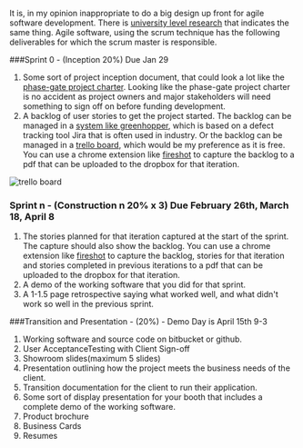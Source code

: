 It is, in my opinion inappropriate to do a big design up front for agile software development. There is [university level research](http://www.asee.org/public/conferences/1/papers/1786/download) that indicates the same thing. Agile software, using the scrum technique has the following deliverables for which the scrum master is responsible.

###Sprint 0 - (Inception 20%) Due Jan 29

1. Some sort of project inception document, that could look a lot like the [phase-gate project charter](http://www2a.cdc.gov/cdcup/library/templates/CDC_UP_Project_Charter_Template_LITE.doc). Looking like the phase-gate project charter is no accident as project owners and major stakeholders will need something to sign off on before funding development.
2. A backlog of user stories to get the project started. The backlog can be managed in a [system like greenhopper](https://get.atlassian.com/jira-software/?_mid=c1b6c317cf18640e51972c41490e3395&gclid=Cj0KEQiA0Na1BRDlkqOcyczng5cBEiQAnEDa2AgE47ZiIj_y0E3EjZqnDTkSyalTvL4WTHO7Oo10CIEaAso58P8HAQ), which is based on a defect tracking tool Jira that is often used in industry. Or the backlog can be managed in a [trello board](https://trello.com/), which would be my preference as it is free. You can use a chrome extension like [fireshot](http://getfireshot.com/) to capture the backlog to a pdf that can be uploaded to the dropbox for that iteration.

![trello board](https://rhildred.github.io/courses/INFO8105/Demo.png "trello board")

### Sprint n - (Construction n 20% x 3) Due February 26th, March 18, April 8

1. The stories planned for that iteration captured at the start of the sprint. The capture should also show the backlog. You can use a chrome extension like [fireshot](http://getfireshot.com/) to capture the backlog, stories for that iteration and stories completed in previous iterations to a pdf that can be uploaded to the dropbox for that iteration.
2. A demo of the working software that you did for that sprint.
3. A 1-1.5 page retrospective saying what worked well, and what didn't work so well in the previous sprint.

###Transition and Presentation - (20%) - Demo Day is April 15th 9-3

1. Working software and source code on bitbucket or github.
2. User AcceptanceTesting with Client Sign-off
3. Showroom slides(maximum 5 slides)
2. Presentation outlining how the project meets the business needs of the client.
3. Transition documentation for the client to run their application.
4. Some sort of display presentation for your booth that includes a complete demo of the working software.
5. Product brochure
6. Business Cards
7. Resumes
